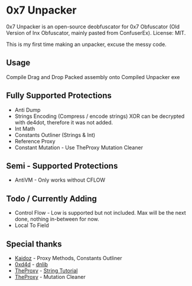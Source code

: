 # 0x7 Unpacker
0x7 Unpacker is an open-source deobfuscator for 0x7 Obfuscator (Old Version of Inx Obfuscator, mainly pasted from ConfuserEx). License: MIT.

This is my first time making an unpacker, excuse the messy code.

## Usage
Compile
Drag and Drop Packed assembly onto Compiled Unpacker exe

## Fully Supported Protections
 * Anti Dump
 * Strings Encoding (Compress / encode strings) XOR can be decrypted with de4dot, therefore it was not added.
 * Int Math
 * Constants Outliner (Strings & Int)
 * Reference Proxy
 * Constant Mutation - Use TheProxy Mutation Cleaner

## Semi - Supported Protections
 * AntiVM - Only works without CFLOW

## Todo / Currently Adding 
 * Control Flow - Low is supported but not included. Max will be the next done, nothing in-between for now.
 * Local To Field

## Special thanks
 * [Kaidoz](https://github.com/Kaidoz) - Proxy Methods, Constants Outliner
 * [0xd4d](https://github.com/0xd4d) - [dnlib](https://github.com/0xd4d/dnlib)
 * [TheProxy](https://github.com/TheProxyRE) - [String Tutorial](https://github.com/TheProxyRE/Deobfuscation-Tutorials/tree/master/1.Strings)
 * [TheProxy](https://github.com/TheProxyRE) - Mutation Cleaner
